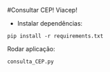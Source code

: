 #Consultar CEP! Viacep!
    
* Instalar dependências:
```commandline
pip install -r requirements.txt
```

Rodar aplicação:
```commandline
consulta_CEP.py
```
